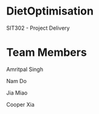 # DietOptimisation
SIT302 - Project Delivery

# Team Members 

Amritpal Singh 

Nam Do 

Jia Miao
 
Cooper Xia 
